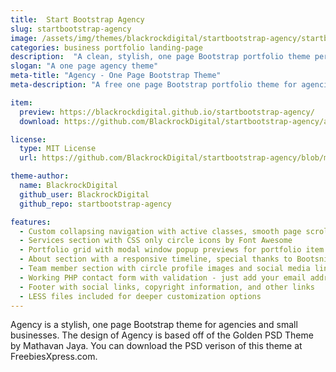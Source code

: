 ```yaml
---
title:  Start Bootstrap Agency
slug: startbootstrap-agency
image: /assets/img/themes/blackrockdigital/startbootstrap-agency/startbootstrap-agency-preview.jpg
categories: business portfolio landing-page
description:  "A clean, stylish, one page Bootstrap portfolio theme perfect for your agency or small business"
slogan: "A one page agency theme"
meta-title: "Agency - One Page Bootstrap Theme"
meta-description: "A free one page Bootstrap portfolio theme for agencies. All Start Bootstrap templates are free to download and open source."

item:
  preview: https://blackrockdigital.github.io/startbootstrap-agency/
  download: https://github.com/BlackrockDigital/startbootstrap-agency/archive/gh-pages.zip

license:
  type: MIT License
  url: https://github.com/BlackrockDigital/startbootstrap-agency/blob/master/LICENSE

theme-author:
  name: BlackrockDigital
  github_user: BlackrockDigital
  github_repo: startbootstrap-agency

features:
  - Custom collapsing navigation with active classes, smooth page scrolling, and responsive fallback stylings
  - Services section with CSS only circle icons by Font Awesome
  - Portfolio grid with modal window popup previews for portfolio item details
  - About section with a responsive timeline, special thanks to Bootsnipp
  - Team member section with circle profile images and social media links
  - Working PHP contact form with validation - just add your email address to the PHP file included
  - Footer with social links, copyright information, and other links
  - LESS files included for deeper customization options
---
```

Agency is a stylish, one page Bootstrap theme for agencies and small businesses. The design of Agency is based off of the Golden PSD Theme by Mathavan Jaya. You can download the PSD verison of this theme at FreebiesXpress.com.
